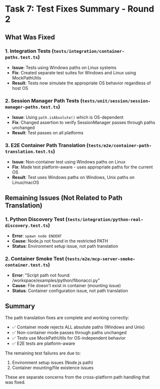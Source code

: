 # Task 7: Test Fixes Summary - Round 2

## What Was Fixed

### 1. Integration Tests (`tests/integration/container-paths.test.ts`)
- **Issue**: Tests using Windows paths on Linux systems
- **Fix**: Created separate test suites for Windows and Linux using MockPathUtils
- **Result**: Tests now simulate the appropriate OS behavior regardless of host OS

### 2. Session Manager Path Tests (`tests/unit/session/session-manager-paths.test.ts`)
- **Issue**: Using `path.isAbsolute()` which is OS-dependent
- **Fix**: Changed assertion to verify SessionManager passes through paths unchanged
- **Result**: Test passes on all platforms

### 3. E2E Container Path Translation (`tests/e2e/container-path-translation.test.ts`)
- **Issue**: Non-container test using Windows paths on Linux
- **Fix**: Made test platform-aware - uses appropriate paths for the current OS
- **Result**: Test uses Windows paths on Windows, Unix paths on Linux/macOS

## Remaining Issues (Not Related to Path Translation)

### 1. Python Discovery Test (`tests/integration/python-real-discovery.test.ts`)
- **Error**: `spawn node ENOENT`
- **Cause**: Node.js not found in the restricted PATH
- **Status**: Environment setup issue, not path translation

### 2. Container Smoke Test (`tests/e2e/mcp-server-smoke-container.test.ts`)
- **Error**: "Script path not found: /workspace/examples/python/fibonacci.py"
- **Cause**: File doesn't exist in container (mounting issue)
- **Status**: Container configuration issue, not path translation

## Summary

The path translation fixes are complete and working correctly:
- ✅ Container mode rejects ALL absolute paths (Windows and Unix)
- ✅ Non-container mode passes through paths unchanged
- ✅ Tests use MockPathUtils for OS-independent behavior
- ✅ E2E tests are platform-aware

The remaining test failures are due to:
1. Environment setup issues (Node.js path)
2. Container mounting/file existence issues

These are separate concerns from the cross-platform path handling that was fixed.
